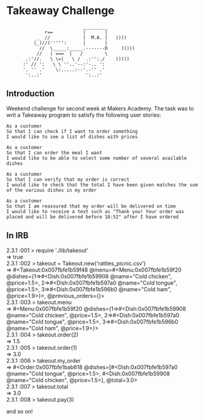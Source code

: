 Takeaway Challenge
==================
```
                            _________
              r==           |       |
           _  //            |  M.A. |   ))))
          |_)//(''''':      |       |
            //  \_____:_____.-------D     )))))
           //   | ===  |   /        \
       .:'//.   \ \=|   \ /  .:'':./    )))))
      :' // ':   \ \ ''..'--:'-.. ':
      '. '' .'    \:.....:--'.-'' .'
       ':..:'                ':..:'

 ```

Introduction
-------

Weekend challenge for second week at Makers Academy.  The task was to writ a Takeaway program to satisfy the following user stories:

```
As a customer
So that I can check if I want to order something
I would like to see a list of dishes with prices

As a customer
So that I can order the meal I want
I would like to be able to select some number of several available dishes

As a customer
So that I can verify that my order is correct
I would like to check that the total I have been given matches the sum of the various dishes in my order

As a customer
So that I am reassured that my order will be delivered on time
I would like to receive a text such as "Thank you! Your order was placed and will be delivered before 18:52" after I have ordered
```

In IRB
-------

2.3.1 :001 > require './lib/takeout'  
 => true  
2.3.1 :002 > takeout = Takeout.new('ratties_picnic.csv')    
=> #<Takeout:0x007fbfe1b59f48 @menu=#<Menu:0x007fbfe1b59f20 @dishes={1=>#<Dish:0x007fbfe1b59908 @name="Cold chicken", @price=1.5>, 2=>#<Dish:0x007fbfe1b597a0 @name="Cold tongue", @price=1.5>, 3=>#<Dish:0x007fbfe1b596b0 @name="Cold ham", @price=1.9>}>, @previous_orders={}>  
2.3.1 :003 > takeout.menu  
=> #<Menu:0x007fbfe1b59f20 @dishes={1=>#<Dish:0x007fbfe1b59908 @name="Cold chicken", @price=1.5>, 2=>#<Dish:0x007fbfe1b597a0 @name="Cold tongue", @price=1.5>, 3=>#<Dish:0x007fbfe1b596b0 @name="Cold ham", @price=1.9>}>    
2.3.1 :004 > takeout.order(2)  
=> 1.5  
2.3.1 :005 > takeout.order(1)  
=> 3.0  
2.3.1 :006 > takeout.my_order  
=> #<Order:0x007fbfe1bab618 @dishes=[#<Dish:0x007fbfe1b597a0 @name="Cold tongue", @price=1.5>, #<Dish:0x007fbfe1b59908 @name="Cold chicken", @price=1.5>], @total=3.0>  
2.3.1 :007 > takeout.total  
=> 3.0  
2.3.1 :008 > takeout.pay(3)  

and so on!
